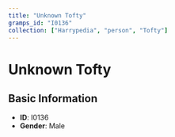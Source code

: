 ```yaml
---
title: "Unknown Tofty"
gramps_id: "I0136"
collection: ["Harrypedia", "person", "Tofty"]
---
```


# Unknown Tofty

## Basic Information

- **ID**: I0136
- **Gender**: Male


